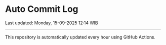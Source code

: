 # Auto Commit Log

Last updated: Monday, 15-09-2025 12:14 WIB

---

This repository is automatically updated every hour using GitHub Actions.
